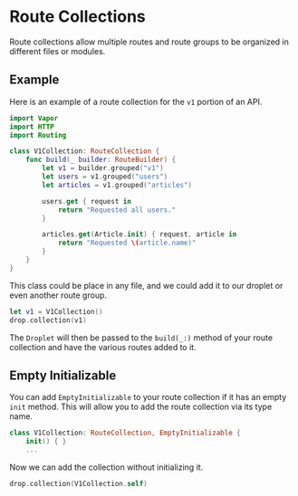 # Route Collections

Route collections allow multiple routes and route groups to be organized in different files or modules.

## Example

Here is an example of a route collection for the `v1` portion of an API.

```swift
import Vapor
import HTTP
import Routing

class V1Collection: RouteCollection {
    func build(_ builder: RouteBuilder) {
        let v1 = builder.grouped("v1")
        let users = v1.grouped("users")
        let articles = v1.grouped("articles")

        users.get { request in
            return "Requested all users."
        }

        articles.get(Article.init) { request, article in
            return "Requested \(article.name)"
        }
    }
}
```

This class could be place in any file, and we could add it to our droplet or even another route group.

```swift
let v1 = V1Collection()
drop.collection(v1)
```

The `Droplet` will then be passed to the `build(_:)` method of your route collection and have the various routes added to it.


## Empty Initializable

You can add `EmptyInitializable` to your route collection if it has an empty `init` method. This will allow you to add the route collection via its type name.

```swift
class V1Collection: RouteCollection, EmptyInitializable {
	init() { }
	...
```

Now we can add the collection without initializing it.

```swift
drop.collection(V1Collection.self)
```
